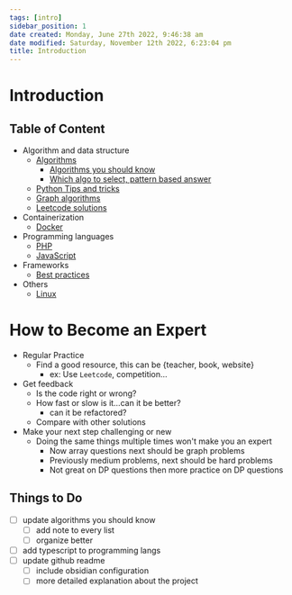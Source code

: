 ```yaml
---
tags: [intro]
sidebar_position: 1
date created: Monday, June 27th 2022, 9:46:38 am
date modified: Saturday, November 12th 2022, 6:23:04 pm
title: Introduction
---
```


# Introduction

## Table of Content

- Algorithm and data structure
	- [Algorithms](Algo/Fundamental%20Algorithms/Algorithm%20analysis.md)
		- [Algorithms you should know](Algo/Fundamental%20Algorithms/Recommendations/Algorithms%20you%20should%20know.md)
		- [Which algo to select, pattern based answer](Algo/Fundamental%20Algorithms/Recommendations/Which%20algo%20to%20select,%20pattern%20based%20answer.md)
	- [Python Tips and tricks](Algo/Tips%20&%20Tricks/Useful%20Python%20Collections%20module.md)
	- [Graph algorithms](Algo/Tree%20&%20Graph/Tree/Union%20find.md)
	- [Leetcode solutions](Algo/Coding%20Practice/Tree/101%20Symmetric%20Tree.py.md)
- Containerization
	- [Docker](Containerization/Docker/1.%20General%20step%20to%20dockerizing%20a%20project.md)
- Programming languages
	- [PHP](Programming%20langs/PHP.md)
	- [JavaScript](Programming%20langs/Javascript.md)
- Frameworks
	- [Best practices](Frameworks/React/Best%20practices.md)
- Others
	- [Linux](Linux/Common%20Commands.md)

# How to Become an Expert

- Regular Practice
	- Find a good resource, this can be {teacher, book, website}
		- ex: Use `Leetcode`, competition…
- Get feedback
	- Is the code right or wrong?
	- How fast or slow is it…can it be better?
		- can it be refactored?
	- Compare with other solutions
- Make your next step challenging or new
	- Doing the same things multiple times won't make you an expert
		- Now array questions next should be graph problems
		- Previously medium problems, next should be hard problems
		- Not great on DP questions then more practice on DP questions

## Things to Do

- [ ] update algorithms you should know
	- [ ] add note to every list
	- [ ] organize better
- [ ] add typescript to programming langs
- [ ] update github readme
	- [ ] include obsidian configuration
	- [ ] more detailed explanation about the project
